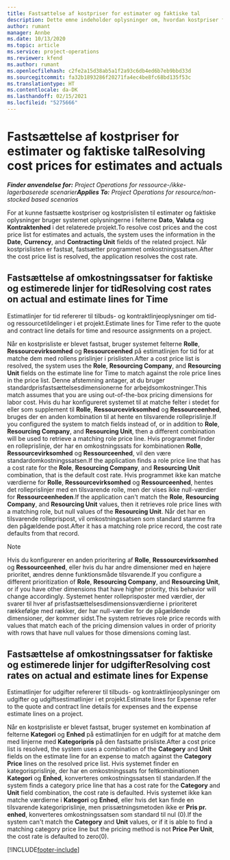 ```yaml
---
title: Fastsættelse af kostpriser for estimater og faktiske tal
description: Dette emne indeholder oplysninger om, hvordan kostpriser for estimater og faktiske oplysninger fastsættes.
author: rumant
manager: Annbe
ms.date: 10/13/2020
ms.topic: article
ms.service: project-operations
ms.reviewer: kfend
ms.author: rumant
ms.openlocfilehash: c2fe2a15d38ab5a1f2a93c6db4ed6b7eb9bbd33d
ms.sourcegitcommit: fa32b1893286f20271fa4ec4be8fc68bd135f53c
ms.translationtype: HT
ms.contentlocale: da-DK
ms.lasthandoff: 02/15/2021
ms.locfileid: "5275666"
---
```

# <a name="resolving-cost-prices-for-estimates-and-actuals"></a><span data-ttu-id="c3bca-103">Fastsættelse af kostpriser for estimater og faktiske tal</span><span class="sxs-lookup"><span data-stu-id="c3bca-103">Resolving cost prices for estimates and actuals</span></span>

<span data-ttu-id="c3bca-104">_**Finder anvendelse for:** Project Operations for ressource-/ikke-lagerbaserede scenarier_</span><span class="sxs-lookup"><span data-stu-id="c3bca-104">_**Applies To:** Project Operations for resource/non-stocked based scenarios_</span></span>

<span data-ttu-id="c3bca-105">For at kunne fastsætte kostpriser og kostprislisten til estimater og faktiske oplysninger bruger systemet oplysningerne i felterne **Dato**, **Valuta** og **Kontraktenhed** i det relaterede projekt.</span><span class="sxs-lookup"><span data-stu-id="c3bca-105">To resolve cost prices and the cost price list for estimates and actuals, the system uses the information in the **Date**, **Currency**, and **Contracting Unit** fields of the related project.</span></span> <span data-ttu-id="c3bca-106">Når kostprislisten er fastsat, fastsætter programmet omkostningssatsen.</span><span class="sxs-lookup"><span data-stu-id="c3bca-106">After the cost price list is resolved, the application resolves the cost rate.</span></span>

## <a name="resolving-cost-rates-on-actual-and-estimate-lines-for-time"></a><span data-ttu-id="c3bca-107">Fastsættelse af omkostningssatser for faktiske og estimerede linjer for tid</span><span class="sxs-lookup"><span data-stu-id="c3bca-107">Resolving cost rates on actual and estimate lines for Time</span></span>

<span data-ttu-id="c3bca-108">Estimatlinjer for tid refererer til tilbuds- og kontraktlinjeoplysninger om tid- og ressourcetildelinger i et projekt.</span><span class="sxs-lookup"><span data-stu-id="c3bca-108">Estimate lines for Time refer to the quote and contract line details for time and resource assignments on a project.</span></span>

<span data-ttu-id="c3bca-109">Når en kostprisliste er blevet fastsat, bruger systemet felterne **Rolle**, **Ressourcevirksomhed** og **Ressourceenhed** på estimatlinjen for tid for at matche dem med rollens prislinjer i prislisten.</span><span class="sxs-lookup"><span data-stu-id="c3bca-109">After a cost price list is resolved, the system uses the **Role**, **Resourcing Company**, and **Resourcing Unit** fields on the estimate line for Time to match against the role price lines in the price list.</span></span> <span data-ttu-id="c3bca-110">Denne afstemning antager, at du bruger standardprisfastsættelsesdimensionerne for arbejdsomkostninger.</span><span class="sxs-lookup"><span data-stu-id="c3bca-110">This match assumes that you are using out-of-the-box pricing dimensions for labor cost.</span></span> <span data-ttu-id="c3bca-111">Hvis du har konfigureret systemet til at matche felter i stedet for eller som supplement til **Rolle**, **Ressourcevirksomhed** og **Ressourceenhed**, bruges der en anden kombination til at hente en tilsvarende rolleprislinje.</span><span class="sxs-lookup"><span data-stu-id="c3bca-111">If you configured the system to match fields instead of, or in addition to **Role**, **Resourcing Company**, and **Resourcing Unit**, then a different combination will be used to retrieve a matching role price line.</span></span> <span data-ttu-id="c3bca-112">Hvis programmet finder en rolleprislinje, der har en omkostningssats for kombinationen **Rolle**, **Ressourcevirksomhed** og **Ressourceenhed**, vil den være standardomkostningssatsen.</span><span class="sxs-lookup"><span data-stu-id="c3bca-112">If the application finds a role price line that has a cost rate for the **Role**, **Resourcing Company**, and **Resourcing Unit** combination, that is the default cost rate.</span></span> <span data-ttu-id="c3bca-113">Hvis programmet ikke kan matche værdierne for **Rolle**, **Ressourcevirksomhed** og **Ressourceenhed**, hentes det rolleprislinjer med en tilsvarende rolle, men der vises ikke null-værdier for **Ressourceenheden**.</span><span class="sxs-lookup"><span data-stu-id="c3bca-113">If the application can't match the **Role**, **Resourcing Company**, and **Resourcing Unit** values, then it retrieves role price lines with a matching role, but null values of the **Resourcing Unit**.</span></span> <span data-ttu-id="c3bca-114">Når det har en tilsvarende rolleprispost, vil omkostningssatsen som standard stamme fra den pågældende post.</span><span class="sxs-lookup"><span data-stu-id="c3bca-114">After it has a matching role price record, the cost rate defaults from that record.</span></span> 

> [!NOTE]
> <span data-ttu-id="c3bca-115">Hvis du konfigurerer en anden prioritering af **Rolle**, **Ressourcevirksomhed** og **Ressourceenhed**, eller hvis du har andre dimensioner med en højere prioritet, ændres denne funktionsmåde tilsvarende.</span><span class="sxs-lookup"><span data-stu-id="c3bca-115">If you configure a different prioritization of **Role**, **Resourcing Company**, and **Resourcing Unit**, or if you have other dimensions that have higher priority, this behavior will change accordingly.</span></span> <span data-ttu-id="c3bca-116">Systemet henter rolleprisposter med værdier, der svarer til hver af prisfastsættelsesdimensionsværdierne i prioriteret rækkefølge med rækker, der har null-værdier for de pågældende dimensioner, der kommer sidst.</span><span class="sxs-lookup"><span data-stu-id="c3bca-116">The system retrieves role price records with values that match each of the pricing dimension values in order of priority with rows that have null values for those dimensions coming last.</span></span>

## <a name="resolving-cost-rates-on-actual-and-estimate-lines-for-expense"></a><span data-ttu-id="c3bca-117">Fastsættelse af omkostningssatser for faktiske og estimerede linjer for udgifter</span><span class="sxs-lookup"><span data-stu-id="c3bca-117">Resolving cost rates on actual and estimate lines for Expense</span></span>

<span data-ttu-id="c3bca-118">Estimatlinjer for udgifter refererer til tilbuds- og kontraktlinjeoplysninger om udgifter og udgiftsestimatlinjer i et projekt.</span><span class="sxs-lookup"><span data-stu-id="c3bca-118">Estimate lines for Expense refer to the quote and contract line details for expenses and the expense estimate lines on a project.</span></span>

<span data-ttu-id="c3bca-119">Når en kostprisliste er blevet fastsat, bruger systemet en kombination af felterne **Kategori** og **Enhed** på estimatlinjen for en udgift for at matche dem med linjerne med **Kategoripris** på den fastsatte prisliste.</span><span class="sxs-lookup"><span data-stu-id="c3bca-119">After a cost price list is resolved, the system uses a combination of the **Category** and **Unit** fields on the estimate line for an expense to match against the **Category Price** lines on the resolved price list.</span></span> <span data-ttu-id="c3bca-120">Hvis systemet finder en kategorisprislinje, der har en omkostningssats for feltkombinationen **Kategori** og **Enhed**, konverteres omkostningssatsen til standarden.</span><span class="sxs-lookup"><span data-stu-id="c3bca-120">If the system finds a category price line that has a cost rate for the **Category** and **Unit** field combination, the cost rate is defaulted.</span></span> <span data-ttu-id="c3bca-121">Hvis systemet ikke kan matche værdierne i **Kategori** og **Enhed**, eller hvis det kan finde en tilsvarende kategoriprislinje, men prissætningsmetoden ikke er **Pris pr. enhed**, konverteres omkostningssatsen som standard til nul (0).</span><span class="sxs-lookup"><span data-stu-id="c3bca-121">If the system can't match the **Category** and **Unit** values, or if it is able to find a matching category price line but the pricing method is not **Price Per Unit**, the cost rate is defaulted to zero(0).</span></span>


[!INCLUDE[footer-include](../includes/footer-banner.md)]
